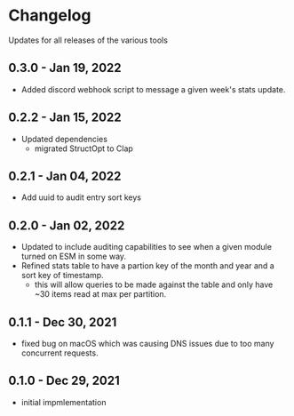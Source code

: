 # Changelog

Updates for all releases of the various tools

## 0.3.0 - Jan 19, 2022

- Added discord webhook script to message a given week's stats update.

## 0.2.2 - Jan 15, 2022

- Updated dependencies
  - migrated StructOpt to Clap

## 0.2.1 - Jan 04, 2022

- Add uuid to audit entry sort keys

## 0.2.0 - Jan 02, 2022

- Updated to include auditing capabilities to see when a given module turned on ESM in some way.
- Refined stats table to have a partion key of the month and year and a sort key of timestamp.
  - this will allow queries to be made against the table and only have ~30 items read at max per partition.

## 0.1.1 - Dec 30, 2021

- fixed bug on macOS which was causing DNS issues due to too many concurrent requests.

## 0.1.0 - Dec 29, 2021

- initial impmlementation
